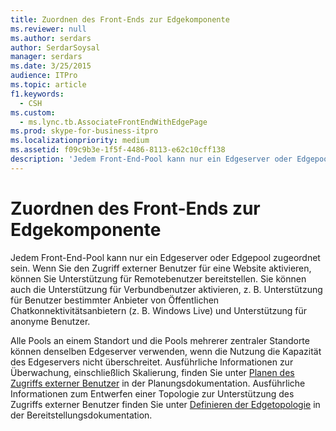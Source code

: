 ```yaml
---
title: Zuordnen des Front-Ends zur Edgekomponente
ms.reviewer: null
ms.author: serdars
author: SerdarSoysal
manager: serdars
ms.date: 3/25/2015
audience: ITPro
ms.topic: article
f1.keywords:
  - CSH
ms.custom:
  - ms.lync.tb.AssociateFrontEndWithEdgePage
ms.prod: skype-for-business-itpro
ms.localizationpriority: medium
ms.assetid: f09c9b3e-1f5f-4486-8113-e62c10cff138
description: 'Jedem Front-End-Pool kann nur ein Edgeserver oder Edgepool zugeordnet sein. Wenn Sie den Zugriff externer Benutzer für eine Website aktivieren, können Sie Unterstützung für Remotebenutzer bereitstellen. Sie können auch die Unterstützung für Verbundbenutzer aktivieren, z. B. Unterstützung für Benutzer bestimmter Anbieter von Öffentlichen Chatkonnektivitätsanbietern (z. B. Windows Live) und Unterstützung für anonyme Benutzer.'
---
```


# <a name="associate-front-end-with-edge"></a>Zuordnen des Front-Ends zur Edgekomponente

Jedem Front-End-Pool kann nur ein Edgeserver oder Edgepool zugeordnet sein. Wenn Sie den Zugriff externer Benutzer für eine Website aktivieren, können Sie Unterstützung für Remotebenutzer bereitstellen. Sie können auch die Unterstützung für Verbundbenutzer aktivieren, z. B. Unterstützung für Benutzer bestimmter Anbieter von Öffentlichen Chatkonnektivitätsanbietern (z. B. Windows Live) und Unterstützung für anonyme Benutzer.

Alle Pools an einem Standort und die Pools mehrerer zentraler Standorte können denselben Edgeserver verwenden, wenn die Nutzung die Kapazität des Edgeservers nicht überschreitet. Ausführliche Informationen zur Überwachung, einschließlich Skalierung, finden Sie unter [Planen des Zugriffs externer Benutzer](/previous-versions/office/lync-server-2013/lync-server-2013-planning-for-external-user-access) in der Planungsdokumentation. Ausführliche Informationen zum Entwerfen einer Topologie zur Unterstützung des Zugriffs externer Benutzer finden Sie unter [Definieren der Edgetopologie](/previous-versions/office/lync-server-2013/lync-server-2013-define-your-edge-topology) in der Bereitstellungsdokumentation.